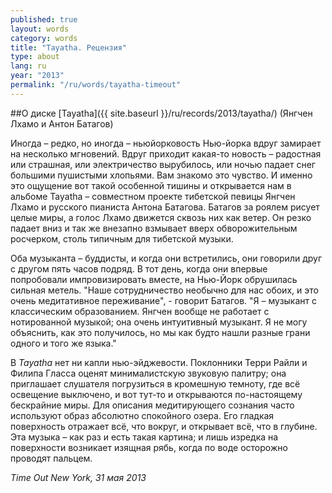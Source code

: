 ```yaml
---
published: true
layout: words
category: words
title: "Tayatha. Рецензия"
type: about
lang: ru
year: "2013"
permalink: "/ru/words/tayatha-timeout"
---
```


##О диске [Tayatha]({{ site.baseurl }}/ru/records/2013/tayatha/) (Янгчен Лхамо и Антон Батагов)

Иногда – редко, но иногда – ньюйорковость Нью-йорка вдруг замирает на несколько мгновений. Вдруг приходит какая-то новость – радостная или страшная, или электричество вырубилось, или ночью падает снег большими пушистыми хлопьями. Вам знакомо это чувство. И именно это ощущение вот такой особенной тишины и открывается нам в альбоме Tayatha – совместном проекте тибетской певицы Янгчен Лхамо и русского пианиста Антона Батагова. Батагов за роялем рисует целые миры, а голос Лхамо движется сквозь них как ветер. Он резко падает вниз и так же внезапно взмывает вверх обворожительным росчерком, столь типичным для тибетской музыки.

Оба музыканта – буддисты, и когда они встретились, они говорили друг с другом пять часов подряд. В тот день, когда они впервые попробовали импровизировать вместе, на Нью-Йорк обрушилась сильная метель. "Наше сотрудничество необычно для нас обоих, и это очень медитативное переживание", - говорит Батагов. "Я – музыкант с классическим образованием. Янгчен вообще не работает с нотированной музыкой; она очень интуитивный музыкант. Я не могу объяснить, как это получилось, но мы как будто нашли разные грани одного и того же языка."

В _Tayatha_ нет ни капли нью-эйджевости. Поклонники Терри Райли и Филипа Гласса оценят минималистскую звуковую палитру; она приглашает слушателя погрузиться в кромешную темноту, где всё освещение выключено, и вот тут-то и открываются по-настоящему бескрайние миры. Для описания медитирующего сознания часто используют образ абсолютно спокойного озера. Его гладкая поверхность отражает всё, что вокруг, и открывает всё, что в глубине. Эта музыка – как раз и есть такая картина; и лишь изредка на поверхности возникает изящная рябь, когда по воде осторожно проводят пальцем.

 

_Time Out New York, 31 мая 2013_